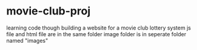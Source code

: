 # movie-club-proj
learning code though building a website for a movie club lottery system
js file and html file are in the same folder image folder is in seperate folder named "images"
